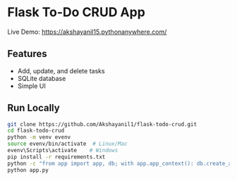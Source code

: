 # Flask To-Do CRUD App

Live Demo: https://akshayanil15.pythonanywhere.com/

## Features
- Add, update, and delete tasks
- SQLite database
- Simple UI

## Run Locally
```bash
git clone https://github.com/Akshayanil1/flask-todo-crud.git
cd flask-todo-crud
python -m venv evenv
source evenv/bin/activate  # Linux/Mac
evenv\Scripts\activate    # Windows
pip install -r requirements.txt
python -c "from app import app, db; with app.app_context(): db.create_all()"
python app.py